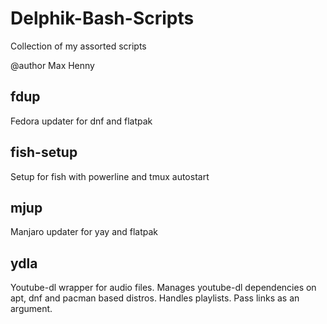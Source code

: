 # Delphik-Bash-Scripts

Collection of my assorted scripts

@author Max Henny

## fdup

Fedora updater for dnf and flatpak

## fish-setup

Setup for fish with powerline and tmux autostart

## mjup

Manjaro updater for yay and flatpak

## ydla

Youtube-dl wrapper for audio files. Manages youtube-dl dependencies on apt, dnf and pacman based distros. Handles playlists. Pass links as an argument.
